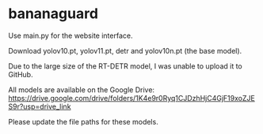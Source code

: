 # bananaguard
Use main.py for the website interface.

Download yolov10.pt, yolov11.pt, detr and yolov10n.pt (the base model).

Due to the large size of the RT-DETR model, I was unable to upload it to GitHub.

All models are available on the Google Drive: https://drive.google.com/drive/folders/1K4e9r0Ryq1CJDzhHjC4GjF19xoZJES9r?usp=drive_link

Please update the file paths for these models.
